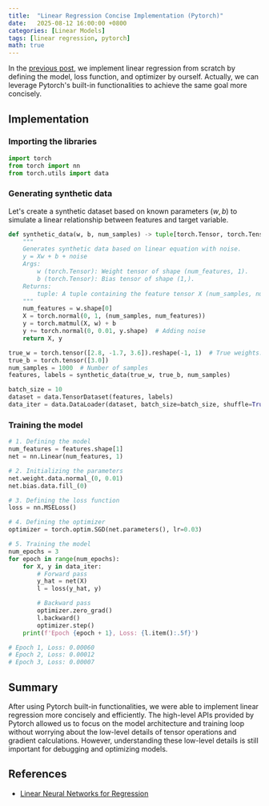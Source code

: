 ```yaml
---
title:  "Linear Regression Concise Implementation (Pytorch)"
date:   2025-08-12 16:00:00 +0800
categories: [Linear Models]
tags: [linear regression, pytorch]
math: true
---
```


In the [previous post](/posts/linear-regression-implementation-scratch/), we implement linear regression from scratch by defining the model, loss function, and optimizer by ourself. Actually, we can leverage Pytorch's built-in functionalities to achieve the same goal more concisely.

## Implementation

### Importing the libraries

```python
import torch
from torch import nn
from torch.utils import data
```

### Generating synthetic data

Let's create a synthetic dataset based on known parameters $(w, b)$ to simulate a linear relationship between features and target variable.

```python
def synthetic_data(w, b, num_samples) -> tuple[torch.Tensor, torch.Tensor]:
    """
    Generates synthetic data based on linear equation with noise.
    y = Xw + b + noise
    Args:
        w (torch.Tensor): Weight tensor of shape (num_features, 1).
        b (torch.Tensor): Bias tensor of shape (1,).
    Returns:
        tuple: A tuple containing the feature tensor X (num_samples, num_features) and the label tensor y (num_samples, 1).
    """
    num_features = w.shape[0]
    X = torch.normal(0, 1, (num_samples, num_features))
    y = torch.matmul(X, w) + b 
    y += torch.normal(0, 0.01, y.shape)  # Adding noise
    return X, y
```

```python
true_w = torch.tensor([2.8, -1.7, 3.6]).reshape(-1, 1)  # True weights: (num_features, 1)
true_b = torch.tensor([3.0])
num_samples = 1000  # Number of samples
features, labels = synthetic_data(true_w, true_b, num_samples)
```

```python
batch_size = 10
dataset = data.TensorDataset(features, labels)
data_iter = data.DataLoader(dataset, batch_size=batch_size, shuffle=True)
```

### Training the model

```python
# 1. Defining the model
num_features = features.shape[1]
net = nn.Linear(num_features, 1)

# 2. Initializing the parameters
net.weight.data.normal_(0, 0.01)
net.bias.data.fill_(0)

# 3. Defining the loss function
loss = nn.MSELoss()

# 4. Defining the optimizer
optimizer = torch.optim.SGD(net.parameters(), lr=0.03)

# 5. Training the model
num_epochs = 3
for epoch in range(num_epochs):
    for X, y in data_iter:
        # Forward pass
        y_hat = net(X)
        l = loss(y_hat, y)

        # Backward pass
        optimizer.zero_grad()
        l.backward()
        optimizer.step()
    print(f'Epoch {epoch + 1}, Loss: {l.item():.5f}')

# Epoch 1, Loss: 0.00060
# Epoch 2, Loss: 0.00012
# Epoch 3, Loss: 0.00007
```

## Summary

After using Pytorch built-in functionalities, we were able to implement linear regression more concisely and efficiently. The high-level APIs provided by Pytorch allowed us to focus on the model architecture and training loop without worrying about the low-level details of tensor operations and gradient calculations. However, understanding these low-level details is still important for debugging and optimizing models.

## References

- [Linear Neural Networks for Regression](https://d2l.ai/chapter_linear-regression/index.html)